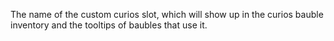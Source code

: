 The name of the custom curios slot, which will show up in the curios bauble inventory and the tooltips of baubles that use it.